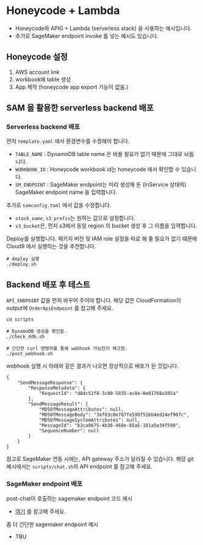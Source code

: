 
# Honeycode + Lambda

- Honeycode와 APIG + Lambda (serverless stack) 을 사용하는 예시입니다.
- 추가로 SageMaker endpoint invoke 를 넣는 예시도 있습니다.


## Honeycode 설정

1. AWS account link
2. workbook에 table 생성
3. App 제작 (honeycode app export 기능이 없음.)


## SAM 을 활용한 serverless backend 배포

### Serverless backend 배포

먼저 `template.yaml` 에서 환경변수를 수정해야 합니다.
- `TABLE_NAME` : DynamoDB table name 은 바꿀 필요가 없기 때문에 그대로 놔둡니다.
- `WORKBOOK_ID` : Honeycode workbook id는 honeycode 에서 확인할 수 있습니다.
- `SM_ENDPOINT` : SageMaker endpoint는 미리 생성해 둔 (InService 상태의) SageMaker endpoint name 을 입력합니다.

추가로 `samconfig.toml` 에서 값을 수정합니다.
- `stack_name`, `s3_prefix`는 원하는 값으로 설정합니다.
- `s3_bucket`은, 먼저 s3에서 동일 region 의 bucket 생성 후 그 이름을 입력합니다.

Deploy를 실행합니다. 패키지 버전 및 IAM role 설정을 따로 해 줄 필요가 없기 떄문에 Cloud9 에서 실행하는 것을 추천합니다.

```
# deploy 실행
./deploy.sh
```

## Backend 배포 후 테스트

`API_ENDPOINT` 값을 먼저 바꾸어 주어야 합니다. 해당 값은 CloudFormation의 output에 `OrderApiEndpoint` 를 참고해 주세요.

```
cd scripts

# DynamoDB 생성을 확인함.
./check_ddb.sh

# 간단한 curl 명령어를 통해 webhook 가능한지 체크함.
./post_webhook.sh
```

webhook 실행 시 아래와 같은 결과가 나오면 정상적으로 배포가 된 것입니다.

```
{
    "SendMessageResponse": {
        "ResponseMetadata": {
            "RequestId": "d84c52f8-3c08-5835-ac8a-0e01768a345a"
        },
        "SendMessageResult": {
            "MD5OfMessageAttributes": null,
            "MD5OfMessageBody": "3ef03c0e787fe599f526b4ed24ef907c",
            "MD5OfMessageSystemAttributes": null,
            "MessageId": "b3ca0675-4b36-468e-85a5-181a5e34f590",
            "SequenceNumber": null
        }
    }
}
```

참고로 SageMaker 연동 시에는, API gateway 주소가 달라질 수 있습니다. 해당 git 예시에서는 `scripts/chat.sh`의 API endpoint 를 참고해 주세요.


### SageMaker endpoint 배포

post-chat이 호출하는 sagemaker endpoint 코드 예시
- [여기](https://github.com/sungeuns/gen-ai-sagemaker/blob/main/Dolly/02-sagemaker-endpoint-dolly.ipynb) 를 참고해 주세요.

좀 더 간단한 sagemaker endpoint 예시
- TBU



